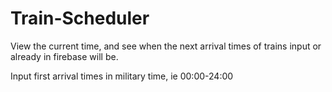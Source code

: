 # Train-Scheduler
View the current time, and see when the next arrival times of trains input or already in firebase will be. 

Input first arrival times in military time, ie 00:00-24:00
